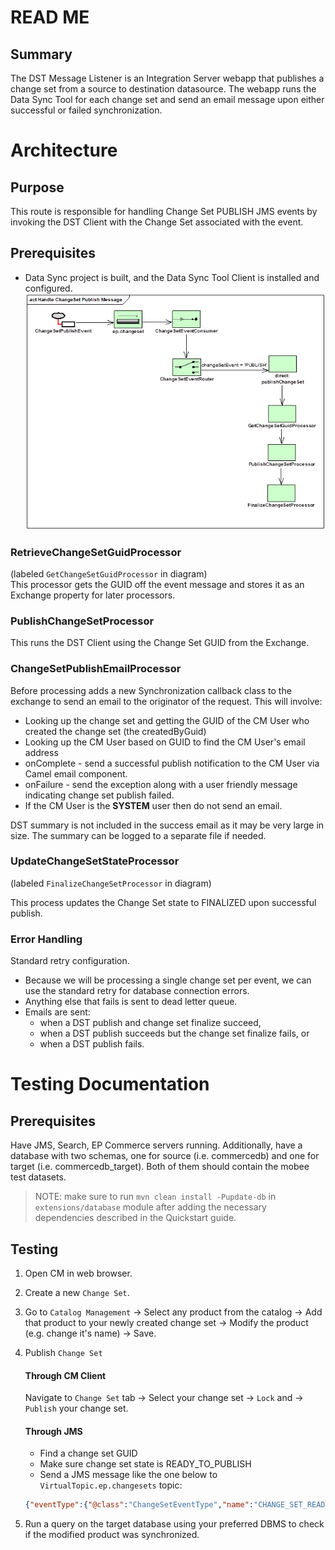 # READ ME
## Summary
The DST Message Listener is an Integration Server webapp that publishes a change set from a source to destination 
datasource. The webapp runs the Data Sync Tool for each change set and send an 
email message upon either successful or failed synchronization.

# Architecture
## Purpose
This route is responsible for handling Change Set PUBLISH JMS events by invoking the DST Client with the Change Set associated with the event.
## Prerequisites
* Data Sync project is built, and the Data Sync Tool Client is installed and configured.
![Route Diagram](RouteDiagram.png)

### RetrieveChangeSetGuidProcessor
(labeled ```GetChangeSetGuidProcessor``` in diagram)<br>
This processor gets the GUID off the event message and stores it as an Exchange property for later processors.

### PublishChangeSetProcessor
This runs the DST Client using the Change Set GUID from the Exchange.

### ChangeSetPublishEmailProcessor
Before processing adds a new Synchronization callback class to the exchange to send an email to the originator of the request.  This will involve:
* Looking up the change set and getting the GUID of the CM User who created the change set (the createdByGuid)
* Looking up the CM User based on GUID to find the CM User's email address
* onComplete - send a successful publish notification to the CM User via Camel email component.
* onFailure - send the exception along with a user friendly message indicating change set publish failed.
* If the CM User is the **SYSTEM** user then do not send an email.

DST summary is not included in the success email as it may be very large in size. The summary can be logged to a separate file if needed.

### UpdateChangeSetStateProcessor
(labeled ```FinalizeChangeSetProcessor``` in diagram)<p>
This process updates the Change Set state to FINALIZED upon successful publish.</p>

### Error Handling
Standard retry configuration.
* Because we will be processing a single change set per event, we can use the standard retry for database connection errors.
* Anything else that fails is sent to dead letter queue.
* Emails are sent:
	* when a DST publish and change set finalize succeed,
	* when a DST publish succeeds but the change set finalize fails, or
	* when a DST publish fails.
	
# Testing Documentation

## Prerequisites
Have JMS, Search, EP Commerce servers running. Additionally, have a database with two schemas, one for source (i.e. commercedb) and one for target
 (i.e. commercedb_target). Both of them should contain the mobee test datasets.
  > NOTE: make sure to run `mvn clean install -Pupdate-db` in `extensions/database` module after adding the necessary dependencies described in the Quickstart guide.

## Testing
1. Open CM in web browser. 
2. Create a new `Change Set`.
3. Go to `Catalog Management` &rarr; Select any product from the catalog &rarr; Add that product to your newly created change set &rarr; Modify 
the product (e.g. change it's name) &rarr; Save.
4. Publish `Change Set`
    #### Through CM Client
    Navigate to `Change Set` tab &rarr; Select your change set &rarr; `Lock` and &rarr; `Publish` your change set.

	#### Through JMS
	* Find a change set GUID
	* Make sure change set state is READY_TO_PUBLISH
	* Send a JMS message like the one below to `VirtualTopic.ep.changesets` topic:
    ```json
    {"eventType":{"@class":"ChangeSetEventType","name":"CHANGE_SET_READY_FOR_PUBLISH"},"guid":"EA4BB8CC-1211-6544-B252-986DA2368A0C","data":{}}
    ```

5. Run a query on the target database using your preferred DBMS to check if the modified product was synchronized. 
